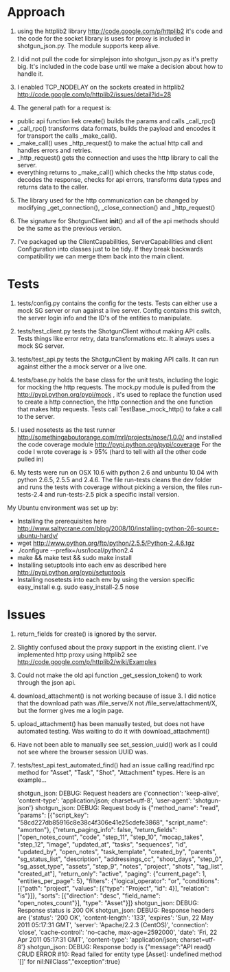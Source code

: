 # Approach

1. using the httplib2 library http://code.google.com/p/httplib2 it's code and 
the code for the socket library is uses for proxy is included in 
shotgun_json.py. The module supports keep alive.

2. I did not pull the code for simplejson into shotgun_json.py as it's pretty 
big. It's included in the code base until we make a decision about how to 
handle it.

3. I enabled TCP_NODELAY on the sockets created in httplib2 
http://code.google.com/p/httplib2/issues/detail?id=28 

4. The general path for a request is:
  * public api function liek create() builds the params and calls _call_rpc()
  * _call_rpc() transforms data formats, builds the payload and encodes it for 
    transport the calls _make_call(). 
  * _make_call() uses _http_request() to make the actual http call and handles 
    errors and retries. 
  * _http_request() gets the connection and uses the http library to call the 
    server.
  * everything returns to _make_call() which checks the http status code, 
    decodes the response, checks for api errors, transforms data types and 
    returns data to the caller.  
    
5. The library used for the http communication can be changed by modifying 
_get_connection(), _close_connection() and _http_request()

6. The signature for ShotgunClient __init__() and all of the api methods 
should be the same as the previous version. 

7. I've packaged up the ClientCapabilities, ServerCapabilities and client 
Configuration into classes just to be tidy. If they break backwards 
compatibility we can merge them back into the main client. 
 
# Tests


1. tests/config.py contains the config for the tests. Tests can either use a mock
SG server or run against a live server. Config contains this switch, the 
server login info and the ID's of the entities to manipulate. 

2. tests/test_client.py tests the ShotgunClient without making API calls. 
Tests things like error retry, data transformations etc. It always uses a 
mock SG server.

3. tests/test_api.py tests the ShotgunClient by making API calls. It can run 
against either the a mock server or a  live one. 

4. tests/base.py holds the base class for the unit tests, including the logic 
for mocking the http requests. The mock.py module is pulled from the 
http://pypi.python.org/pypi/mock , it's used to replace the function used to 
create a http connection, the http connection and the one function that makes 
http requests. Tests call TestBase._mock_http() to fake a call to the server.

5. I used nosetests as the test runner 
http://somethingaboutorange.com/mrl/projects/nose/1.0.0/ and installed the 
code coverage module http://pypi.python.org/pypi/coverage For the code I wrote 
coverage is > 95% (hard to tell with all the other code pulled in)

6. My tests were run on OSX 10.6 with python 2.6 and unbuntu 10.04 with python 
2.6.5, 2.5.5 and 2.4.6. The file run-tests cleans the dev folder and runs the 
tests with coverage without picking a version, the files run-tests-2.4 and 
run-tests-2.5 pick a specific install version. 

My Ubuntu environment was set up by:

* Installing the prerequisites here  http://www.saltycrane.com/blog/2008/10/installing-python-26-source-ubuntu-hardy/
* wget http://www.python.org/ftp/python/2.5.5/Python-2.4.6.tgz
* ./configure --prefix=/usr/local/python2.4
* make && make test && sudo make install
* Installing setuptools into each env as described here http://pypi.python.org/pypi/setuptools
* Installing nosetests into each env by using the version specific 
  easy_install e.g. sudo easy_install-2.5 nose
  
# Issues

1. return_fields for create() is ignored by the server.

2. Slightly confused about the proxy support in the existing client. I've 
implemented http proxy using httplib2 see 
http://code.google.com/p/httplib2/wiki/Examples

3. Could not make the old api function _get_session_token() to work through 
the json api. 

4. download_attachment() is not working because of issue 3. I did notice that 
the download path was /file_serve/X not /file_serve/attachment/X, but the 
former gives me a login page. 

5. upload_attachment() has been manually tested, but does not have automated 
testing. Was waiting to do it with download_attachment()

6. Have not been able to manually see set_session_uuid() work as I could not 
see where the browser session UUID was. 

7. tests/test_api.test_automated_find() had an issue calling read/find rpc
method for "Asset", "Task", "Shot", "Attachment" types. Here is an example...

    shotgun_json: DEBUG: Request headers are {'connection': 'keep-alive', 'content-type': 'application/json; charset=utf-8', 'user-agent': 'shotgun-json'}
    shotgun_json: DEBUG: Request body is {"method_name": "read", "params": [{"script_key": "58cd227db85916c8e38c4f306e41e25cdefe3868", "script_name": "amorton"}, {"return_paging_info": false, "return_fields": ["open_notes_count", "code", "step_11", "step_10", "mocap_takes", "step_12", "image", "updated_at", "tasks", "sequences", "id", "updated_by", "open_notes", "task_template", "created_by", "parents", "sg_status_list", "description", "addressings_cc", "shoot_days", "step_0", "sg_asset_type", "assets", "step_9", "notes", "project", "shots", "tag_list", "created_at"], "return_only": "active", "paging": {"current_page": 1, "entities_per_page": 5}, "filters": {"logical_operator": "or", "conditions": [{"path": "project", "values": [{"type": "Project", "id": 4}], "relation": "is"}]}, "sorts": [{"direction": "desc", "field_name": "open_notes_count"}], "type": "Asset"}]}
    shotgun_json: DEBUG: Response status is 200 OK
    shotgun_json: DEBUG: Response headers are {'status': '200 OK', 'content-length': '133', 'expires': 'Sun, 22 May 2011 05:17:31 GMT', 'server': 'Apache/2.2.3 (CentOS)', 'connection': 'close', 'cache-control': 'no-cache, max-age=2592000', 'date': 'Fri, 22 Apr 2011 05:17:31 GMT', 'content-type': 'application/json; charset=utf-8'}
    shotgun_json: DEBUG: Response body is {"message":"API read() CRUD ERROR #10: Read failed for entity type [Asset]: undefined method `[]' for nil:NilClass","exception":true}

